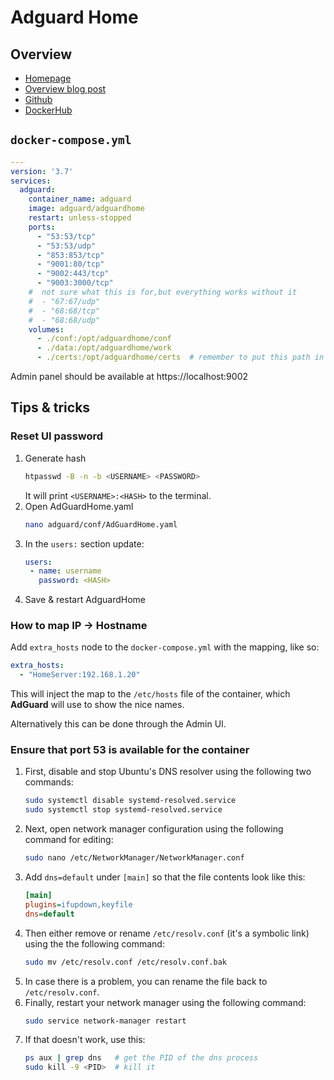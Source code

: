 # Adguard Home

## Overview

- [Homepage](https://adguard.com/en/adguard-home/overview.html)
- [Overview blog post](https://adguard.com/en/blog/in-depth-review-adguard-home.html)
- [Github](https://github.com/AdguardTeam/AdguardHome)
- [DockerHub](https://hub.docker.com/r/adguard/adguardhome)

## `docker-compose.yml`
```yml
---
version: '3.7'
services:
  adguard:
    container_name: adguard
    image: adguard/adguardhome
    restart: unless-stopped
    ports:
      - "53:53/tcp"
      - "53:53/udp"
      - "853:853/tcp"
      - "9001:80/tcp"
      - "9002:443/tcp"
      - "9003:3000/tcp"
    #  not sure what this is for,but everything works without it
    #  - "67:67/udp"
    #  - "68:68/tcp"
    #  - "68:68/udp"
    volumes:
      - ./conf:/opt/adguardhome/conf
      - ./data:/opt/adguardhome/work
      - ./certs:/opt/adguardhome/certs  # remember to put this path in the UI too
```
Admin panel should be available at https://localhost:9002


## Tips & tricks

### Reset UI password
1. Generate hash
    ```sh
    htpasswd -B -n -b <USERNAME> <PASSWORD>
    ```
    It will print `<USERNAME>:<HASH>` to the terminal.
2. Open AdGuardHome.yaml
    ```sh
    nano adguard/conf/AdGuardHome.yaml
    ```
3. In the `users:` section update:
   ```yml
   users:
    - name: username
      password: <HASH>
   ```
4. Save & restart AdguardHome


### How to map IP -> Hostname
Add `extra_hosts` node to the `docker-compose.yml` with the mapping, like so:
```yml
extra_hosts:
  - "HomeServer:192.168.1.20"
```
This will inject the map to the `/etc/hosts` file of the container,
which **AdGuard** will use to show the nice names.

Alternatively this can be done through the Admin UI.


###  Ensure that port 53 is available for the container
1. First, disable and stop Ubuntu's DNS resolver using the following two commands:
    ```sh
    sudo systemctl disable systemd-resolved.service
    sudo systemctl stop systemd-resolved.service
    ```
2. Next, open network manager configuration using the following command for editing:
    ```sh
    sudo nano /etc/NetworkManager/NetworkManager.conf
    ```
3. Add `dns=default` under `[main]` so that the file contents look like this:
    ```ini
    [main]
    plugins=ifupdown,keyfile
    dns=default
    ```
4. Then either remove or rename `/etc/resolv.conf` (it's a symbolic link) using the the following command:
    ```sh
    sudo mv /etc/resolv.conf /etc/resolv.conf.bak
    ```
5. In case there is a problem, you can rename the file back to `/etc/resolv.conf`.
6. Finally, restart your network manager using the following command:
    ```sh
    sudo service network-manager restart
    ```
7. If that doesn't work, use this:
    ```sh
    ps aux | grep dns   # get the PID of the dns process
    sudo kill -9 <PID>  # kill it
    ```
